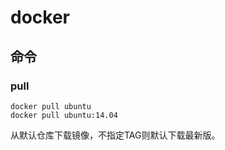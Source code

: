 # docker

## 命令

### pull

```
docker pull ubuntu
docker pull ubuntu:14.04
```

从默认仓库下载镜像，不指定TAG则默认下载最新版。